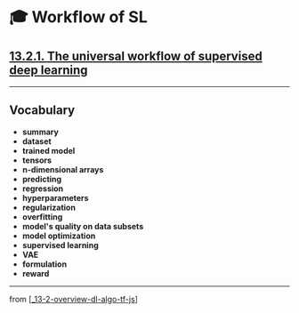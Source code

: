 # 🎓 Workflow of SL

## [**13.2.1.** The universal workflow of supervised deep learning](https://livebook.manning.com/book/deep-learning-with-javascript/chapter-13/46)

---

## **Vocabulary**

- **summary**
- **dataset**
- **trained model**
- **tensors**
- **n-dimensional arrays**
- **predicting**
- **regression**
- **hyperparameters**
- **regularization**
- **overfitting**
- **model's quality on data subsets**
- **model optimization**
- **supervised learning**
- **VAE**
- **formulation**
- **reward**

<link rel="stylesheet" type="text/css" media="all" href="../../../assets/css/custom.css" />

---

from [[_13-2-overview-dl-algo-tf-js]]

[//begin]: # "Autogenerated link references for markdown compatibility"
[_13-2-overview-dl-algo-tf-js]: _13-2-overview-dl-algo-tf-js.md "🎓 DL Algo TF.js"
[//end]: # "Autogenerated link references"

